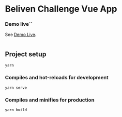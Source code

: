 # Beliven Challenge Vue App

### Demo live``

See [Demo Live](https://beliven-vue-app.vercel.app/login).
```ven-vue-app.vercel.app/login).
```

## Project setup
```
yarn
```

### Compiles and hot-reloads for development
```
yarn serve
```

### Compiles and minifies for production
```
yarn build
```

